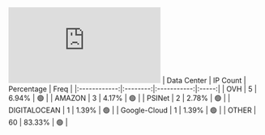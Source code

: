 ![Diagramm](https://github.com/obajay/StateSync-snapshots/blob/main/Projects/Sge/1/README.md)
| Data Center | IP Count | Percentage | Freq |
|:------------:|:--------:|:-----------:|:-----:|
| OVH | 5 | 6.94% | 🟢 |
| AMAZON | 3 | 4.17% | 🟢 |
| PSINet | 2 | 2.78% | 🟢 |
| DIGITALOCEAN | 1 | 1.39% | 🟢 |
| Google-Cloud | 1 | 1.39% | 🟢 |
| OTHER | 60 | 83.33% | 🟢 |